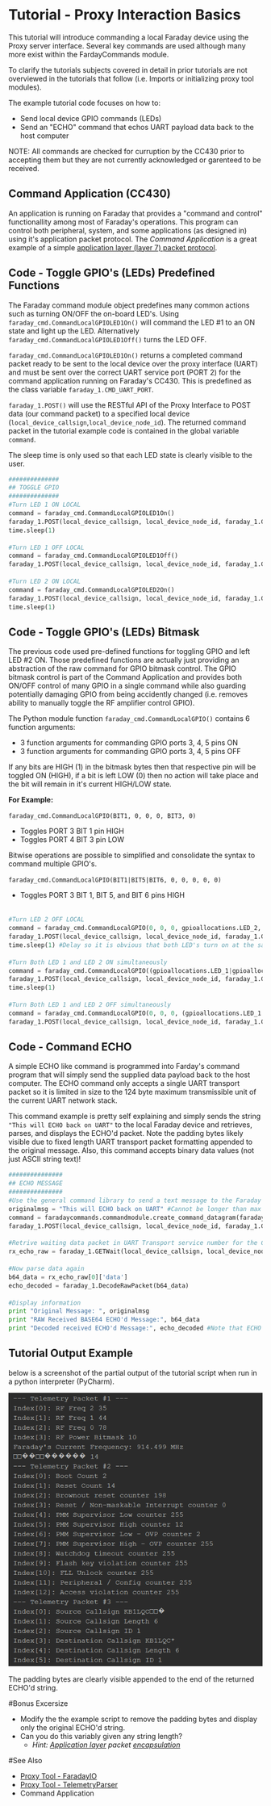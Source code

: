 
# Tutorial - Proxy Interaction Basics

This tutorial will introduce commanding a local Faraday device using the Proxy server interface. Several key commands are used although many more exist within the FardayCommands module.

To clarify the tutorials subjects covered in detail in prior tutorials are not overviewed in the tutorials that follow (i.e. Imports or initializing proxy tool modules).

The example tutorial code focuses on how to:

* Send local device GPIO commands (LEDs)
* Send an "ECHO" command that echos UART payload data back to the host computer

NOTE: All commands are checked for curruption by the CC430 prior to accepting them but they are not currently acknowledged or garenteed to be received.

## Command Application (CC430)
An application is running on Faraday that provides a "command and control" functionallity among most of Faraday's operations. This program can control both peripheral, system, and some applications (as designed in) using it's application packet protocol. The *Command Application* is a great example of a simple [application layer (layer 7) packet protocol](https://en.wikipedia.org/wiki/OSI_model#Layer_7:_Application_Layer).

## Code - Toggle GPIO's (LEDs) Predefined Functions

The Faraday command module object predefines many common actions such as turning ON/OFF the on-board LED's. Using `faraday_cmd.CommandLocalGPIOLED1On()` will command the LED #1 to an ON state and light up the LED. Alternatively `faraday_cmd.CommandLocalGPIOLED1Off()` turns the LED OFF.

`faraday_cmd.CommandLocalGPIOLED1On()` returns a completed command packet ready to be sent to the local device over the proxy interface (UART) and must be sent over the correct UART service port (PORT 2) for the command application running on Faraday's CC430. This is predefined as the class variable `faraday_1.CMD_UART_PORT`.


 `faraday_1.POST()` will use the RESTful API of the Proxy Interface to POST data (our command packet) to a specified local device (`local_device_callsign`,`local_device_node_id`). The returned command packet in the tutorial example code is contained in the global variable `command`.

The sleep time is only used so that each LED state is clearly visible to the user.

```python
##############
## TOGGLE GPIO
##############
#Turn LED 1 ON LOCAL
command = faraday_cmd.CommandLocalGPIOLED1On()
faraday_1.POST(local_device_callsign, local_device_node_id, faraday_1.CMD_UART_PORT, command)
time.sleep(1)

#Turn LED 1 OFF LOCAL
command = faraday_cmd.CommandLocalGPIOLED1Off()
faraday_1.POST(local_device_callsign, local_device_node_id, faraday_1.CMD_UART_PORT, command)

#Turn LED 2 ON LOCAL
command = faraday_cmd.CommandLocalGPIOLED2On()
faraday_1.POST(local_device_callsign, local_device_node_id, faraday_1.CMD_UART_PORT, command)
time.sleep(1)
```

## Code - Toggle GPIO's (LEDs) Bitmask

The previous code used pre-defined functions for toggling GPIO and left LED #2 ON. Those predefined functions are actually just providing an abstraction of the raw command for GPIO bitmask control. The GPIO bitmask control is part of the Command Application and provides both ON/OFF control of many GPIO in a single command while also guarding potentially damaging GPIO from being accidently changed (i.e. removes ability to manually toggle the RF amplifier control GPIO).

The Python module function `faraday_cmd.CommandLocalGPIO()` contains 6 function arguments:

* 3 function arguments for commanding GPIO ports 3, 4, 5 pins ON
* 3 function arguments for commanding GPIO ports 3, 4, 5 pins OFF

If any bits are HIGH (1) in the bitmask bytes then that respective pin will be toggled ON (HIGH), if a bit is left LOW (0) then no action will take place and the bit will remain in it's current HIGH/LOW state.

**For Example:**

`faraday_cmd.CommandLocalGPIO(BIT1, 0, 0, 0, BIT3, 0)`

* Toggles PORT 3 BIT 1 pin HIGH
* Toggles PORT 4 BIT 3 pin LOW

Bitwise operations are possible to simplified and consolidate the syntax to command multiple GPIO's.

`faraday_cmd.CommandLocalGPIO(BIT1|BIT5|BIT6, 0, 0, 0, 0, 0)`

* Toggles PORT 3 BIT 1, BIT 5, and BIT 6 pins HIGH




```python

#Turn LED 2 OFF LOCAL
command = faraday_cmd.CommandLocalGPIO(0, 0, 0, gpioallocations.LED_2, 0, 0) #This examples how the non predefined LED GPIO commanding is created. Multiple GPIO's can be toggled at once using ||'s
faraday_1.POST(local_device_callsign, local_device_node_id, faraday_1.CMD_UART_PORT, command)
time.sleep(1) #Delay so it is obvious that both LED's turn on at the same time in the next command

#Turn Both LED 1 and LED 2 ON simultaneously
command = faraday_cmd.CommandLocalGPIO((gpioallocations.LED_1|gpioallocations.LED_2), 0, 0, 0, 0, 0)
faraday_1.POST(local_device_callsign, local_device_node_id, faraday_1.CMD_UART_PORT, command)
time.sleep(1)

#Turn Both LED 1 and LED 2 OFF simultaneously
command = faraday_cmd.CommandLocalGPIO(0, 0, 0, (gpioallocations.LED_1|gpioallocations.LED_2), 0, 0)
faraday_1.POST(local_device_callsign, local_device_node_id, faraday_1.CMD_UART_PORT, command)
```
## Code - Command ECHO

A simple ECHO like command is programmed into Farday's command program that will simply send the supplied data payload back to the host computer. The ECHO command only accepts a single UART transport packet so it is limited in size to the 124 byte maximum transmissible unit of the current UART network stack.

This command example is pretty self explaining and simply sends the string `"This will ECHO back on UART"` to the local Faraday device and retrieves, parses, and displays the ECHO'd packet. Note the padding bytes likely visible due to fixed length UART transport packet formatting appended to the original message. Also, this command accepts binary data values (not just ASCII string text)!

```python
###############
## ECHO MESSAGE
###############
#Use the general command library to send a text message to the Faraday UART "ECHO" command. Will only ECHO a SINGLE packet. This will send the payload of the message back (up to 62 bytes, this can be updated in firmware to 124!)
originalmsg = "This will ECHO back on UART" #Cannot be longer than max UART payload size!
command = faradaycommands.commandmodule.create_command_datagram(faraday_cmd.CMD_ECHO, originalmsg)
faraday_1.POST(local_device_callsign, local_device_node_id, faraday_1.CMD_UART_PORT, command)

#Retrive waiting data packet in UART Transport service number for the COMMAND application (Use GETWait() to block until ready or return False).
rx_echo_raw = faraday_1.GETWait(local_device_callsign, local_device_node_id, faraday_1.CMD_UART_PORT, 1, False) #Wait for up to 1 second

#Now parse data again
b64_data = rx_echo_raw[0]['data']
echo_decoded = faraday_1.DecodeRawPacket(b64_data)

#Display information
print "Original Message: ", originalmsg
print "RAW Received BASE64 ECHO'd Message:", b64_data
print "Decoded received ECHO'd Message:", echo_decoded #Note that ECHO sends back a fixed packed regardless. Should update to send back exact length.

```


## Tutorial Output Example

below is a screenshot of the partial output of the tutorial script when run in a python interpreter (PyCharm).


![Output from the Commanding - Local Tutorial](Images/Output.png "Output from the Commanding - Local Tutorial")

The padding bytes are clearly visible appended to the end of the returned ECHO'd string. 

#Bonus Excersize

* Modify the the example script to remove the padding bytes and display only the original ECHO'd string.
* Can you do this variably given any string length?
  * *Hint: [Application layer](https://en.wikipedia.org/wiki/OSI_model) packet [encapsulation](https://en.wikipedia.org/wiki/Encapsulation_(networking))*

#See Also

* [Proxy Tool - FaradayIO](http://faraday-software.readthedocs.io/en/latest/faradayio.html)
* [Proxy Tool - TelemetryParser](http://faraday-software.readthedocs.io/en/latest/telemetryparser.html)
* Command Application

